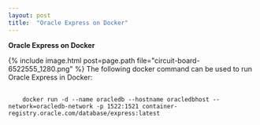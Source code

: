 ```yaml
---
layout: post
title:  "Oracle Express on Docker"
---
```

**Oracle Express on Docker**

{% include image.html post=page.path file="circuit-board-6522555_1280.png" %}&nbsp;The following docker command can be used to run Oracle Express in Docker:

<pre>
  <code>
    docker run -d --name oracledb --hostname oracledbhost --network=oracledb-network -p 1522:1521 container-registry.oracle.com/database/express:latest
  </code>
</pre>